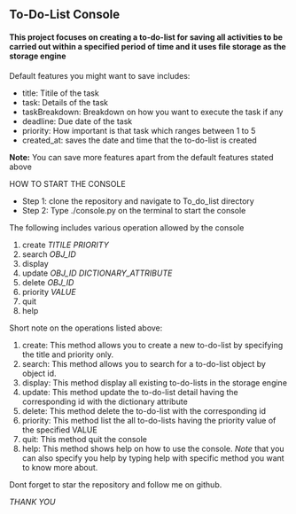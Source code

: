<h2>To-Do-List Console</h2>
<h4>This project focuses on creating a to-do-list for saving all activities to be carried out within a specified
    period of time and it uses file storage as the storage engine
</h4>
<p>Default features you might want to save includes:</p>
<ul>
    <li>title: Titile of the task</li>
    <li>task: Details of the task</li>
    <li>taskBreakdown: Breakdown on how you want to execute the task if any</li>
    <li>deadline: Due date of the task</li>
    <li>priority: How important is that task which ranges between 1 to 5</li>
    <li>created_at: saves the date and time that the to-do-list is created</li>
</ul>
<p><b>Note:</b> You can save more features apart from the default features stated above</p>
<p>HOW TO START THE CONSOLE</p>
<ul>
    <li>Step 1: clone the repository and navigate to To_do_list directory</li>
    <li>Step 2: Type ./console.py on the terminal to start the console</li>
</ul>
<p>The following includes various operation allowed by the console</p>
<ol>
    <li>create <em>TITILE  PRIORITY</em></li>
    <li>search <em>OBJ_ID</em></li>
    <li>display</li>
    <li>update <em>OBJ_ID  DICTIONARY_ATTRIBUTE</em></li>
    <li>delete <em>OBJ_ID</em></li>
    <li>priority <em>VALUE</em></li>
    <li>quit</li>
    <li>help</li>
</ol>
<p>Short note on the operations listed above:</p>
<ol>
    <li>create: This method allows you to create a new to-do-list by specifying the title and priority only.</li>
    <li>search: This method allows you to search for a to-do-list object by object id.</li>
    <li>display: This method display all existing to-do-lists in the storage engine</li>
    <li>update: This method update the to-do-list detail having the corresponding id with the dictionary attribute</li>
    <li>delete: This method delete the to-do-list with the corresponding id</li>
    <li>priority: This method list the all to-do-lists having the priority value of the specified VALUE</li>
    <li>quit: This method quit the console</li>
    <li>help: This method shows help on how to use the console. <em>Note</em> that you can also specify you help by typing
        help with specific method you want to know more about.
    </li>
</ol>

<p>Dont forget to star the repository and follow me on github.</p>
<em>THANK YOU</em>
